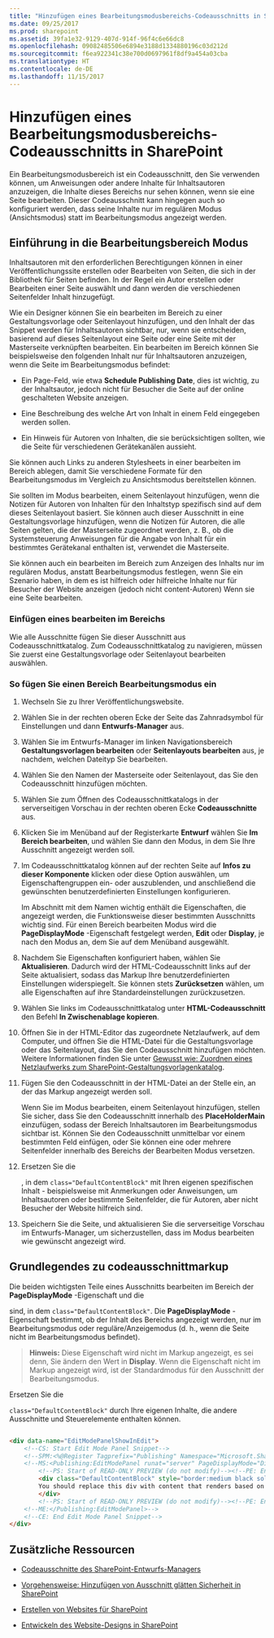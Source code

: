 ```yaml
---
title: "Hinzufügen eines Bearbeitungsmodusbereichs-Codeausschnitts in SharePoint"
ms.date: 09/25/2017
ms.prod: sharepoint
ms.assetid: 39fa1e32-9129-407d-914f-96f4c6e66dc8
ms.openlocfilehash: 09082485506e6894e3188d1334880196c03d212d
ms.sourcegitcommit: f6ea922341c38e700d0697961f8df9a454a03cba
ms.translationtype: HT
ms.contentlocale: de-DE
ms.lasthandoff: 11/15/2017
---
```

# <a name="add-an-edit-mode-panel-snippet-in-sharepoint"></a>Hinzufügen eines Bearbeitungsmodusbereichs-Codeausschnitts in SharePoint

Ein Bearbeitungsmodusbereich ist ein Codeausschnitt, den Sie verwenden können, um Anweisungen oder andere Inhalte für Inhaltsautoren anzuzeigen, die Inhalte dieses Bereichs nur sehen können, wenn sie eine Seite bearbeiten. Dieser Codeausschnitt kann hingegen auch so konfiguriert werden, dass seine Inhalte nur im regulären Modus (Ansichtsmodus) statt im Bearbeitungsmodus angezeigt werden.

## <a name="introduction-to-the-edit-mode-panel"></a>Einführung in die Bearbeitungsbereich Modus
<a name="Introduction"> </a>

Inhaltsautoren mit den erforderlichen Berechtigungen können in einer Veröffentlichungssite erstellen oder Bearbeiten von Seiten, die sich in der Bibliothek für Seiten befinden. In der Regel ein Autor erstellen oder Bearbeiten einer Seite auswählt und dann werden die verschiedenen Seitenfelder Inhalt hinzugefügt.
  
    
    
Wie ein Designer können Sie ein bearbeiten im Bereich zu einer Gestaltungsvorlage oder Seitenlayout hinzufügen, und den Inhalt der das Snippet werden für Inhaltsautoren sichtbar, nur, wenn sie entscheiden, basierend auf dieses Seitenlayout eine Seite oder eine Seite mit der Masterseite verknüpften bearbeiten. Ein bearbeiten im Bereich können Sie beispielsweise den folgenden Inhalt nur für Inhaltsautoren anzuzeigen, wenn die Seite im Bearbeitungsmodus befindet:
  
    
    

- Ein Page-Feld, wie etwa **Schedule Publishing Date**, dies ist wichtig, zu der Inhaltsautor, jedoch nicht für Besucher die Seite auf der online geschalteten Website anzeigen.
    
  
- Eine Beschreibung des welche Art von Inhalt in einem Feld eingegeben werden sollen.
    
  
- Ein Hinweis für Autoren von Inhalten, die sie berücksichtigen sollten, wie die Seite für verschiedenen Gerätekanälen aussieht.
    
  
Sie können auch Links zu anderen Stylesheets in einer bearbeiten im Bereich ablegen, damit Sie verschiedene Formate für den Bearbeitungsmodus im Vergleich zu Ansichtsmodus bereitstellen können.
  
    
    
Sie sollten im Modus bearbeiten, einem Seitenlayout hinzufügen, wenn die Notizen für Autoren von Inhalten für den Inhaltstyp spezifisch sind auf dem dieses Seitenlayout basiert. Sie können auch dieser Ausschnitt in eine Gestaltungsvorlage hinzufügen, wenn die Notizen für Autoren, die alle Seiten gelten, die der Masterseite zugeordnet werden, z. B., ob die Systemsteuerung Anweisungen für die Angabe von Inhalt für ein bestimmtes Gerätekanal enthalten ist, verwendet die Masterseite.
  
    
    
Sie können auch ein bearbeiten im Bereich zum Anzeigen des Inhalts nur im regulären Modus, anstatt Bearbeitungsmodus festlegen, wenn Sie ein Szenario haben, in dem es ist hilfreich oder hilfreiche Inhalte nur für Besucher der Website anzeigen (jedoch nicht content-Autoren) Wenn sie eine Seite bearbeiten.
  
    
    

### <a name="insert-an-edit-mode-panel"></a>Einfügen eines bearbeiten im Bereichs
<a name="InsertSnippet"> </a>

Wie alle Ausschnitte fügen Sie dieser Ausschnitt aus Codeausschnittkatalog. Zum Codeausschnittkatalog zu navigieren, müssen Sie zuerst eine Gestaltungsvorlage oder Seitenlayout bearbeiten auswählen.
  
    
    

### <a name="to-insert-an-edit-mode-panel"></a>So fügen Sie einen Bereich Bearbeitungsmodus ein


1. Wechseln Sie zu Ihrer Veröffentlichungswebsite.
    
  
2. Wählen Sie in der rechten oberen Ecke der Seite das Zahnradsymbol für Einstellungen und dann **Entwurfs-Manager** aus.
    
  
3. Wählen Sie im Entwurfs-Manager im linken Navigationsbereich **Gestaltungsvorlagen bearbeiten** oder **Seitenlayouts bearbeiten** aus, je nachdem, welchen Dateityp Sie bearbeiten.
    
  
4. Wählen Sie den Namen der Masterseite oder Seitenlayout, das Sie den Codeausschnitt hinzufügen möchten.
    
  
5. Wählen Sie zum Öffnen des Codeausschnittkatalogs in der serverseitigen Vorschau in der rechten oberen Ecke **Codeausschnitte** aus.
    
  
6. Klicken Sie im Menüband auf der Registerkarte **Entwurf** wählen Sie **Im Bereich bearbeiten**, und wählen Sie dann den Modus, in dem Sie Ihre Ausschnitt angezeigt werden soll.
    
  
7. Im Codeausschnittkatalog können auf der rechten Seite auf **Infos zu dieser Komponente** klicken oder diese Option auswählen, um Eigenschaftengruppen ein- oder auszublenden, und anschließend die gewünschten benutzerdefinierten Einstellungen konfigurieren.
    
    Im Abschnitt mit dem Namen wichtig enthält die Eigenschaften, die angezeigt werden, die Funktionsweise dieser bestimmten Ausschnitts wichtig sind. Für einen Bereich bearbeiten Modus wird die **PageDisplayMode** -Eigenschaft festgelegt werden, **Edit** oder **Display**, je nach den Modus an, dem Sie auf dem Menüband ausgewählt.
    
  
8. Nachdem Sie Eigenschaften konfiguriert haben, wählen Sie **Aktualisieren**. Dadurch wird der HTML-Codeausschnitt links auf der Seite aktualisiert, sodass das Markup Ihre benutzerdefinierten Einstellungen widerspiegelt. Sie können stets **Zurücksetzen** wählen, um alle Eigenschaften auf ihre Standardeinstellungen zurückzusetzen.
    
  
9. Wählen Sie links im Codeausschnittkatalog unter **HTML-Codeausschnitt** den Befehl **In Zwischenablage kopieren**.
    
  
10. Öffnen Sie in der HTML-Editor das zugeordnete Netzlaufwerk, auf dem Computer, und öffnen Sie die HTML-Datei für die Gestaltungsvorlage oder das Seitenlayout, das Sie den Codeausschnitt hinzufügen möchten. Weitere Informationen finden Sie unter  [Gewusst wie: Zuordnen eines Netzlaufwerks zum SharePoint-Gestaltungsvorlagenkatalog](how-to-map-a-network-drive-to-the-sharepoint-master-page-gallery.md).
    
  
11. Fügen Sie den Codeausschnitt in der HTML-Datei an der Stelle ein, an der das Markup angezeigt werden soll.
    
    Wenn Sie im Modus bearbeiten, einem Seitenlayout hinzufügen, stellen Sie sicher, dass Sie den Codeausschnitt innerhalb des **PlaceHolderMain** einzufügen, sodass der Bereich Inhaltsautoren im Bearbeitungsmodus sichtbar ist. Können Sie den Codeausschnitt unmittelbar vor einem bestimmten Feld einfügen, oder Sie können eine oder mehrere Seitenfelder innerhalb des Bereichs der Bearbeiten Modus versetzen.
    
  
12. Ersetzen Sie die **<div>**, in dem `class="DefaultContentBlock"` mit Ihren eigenen spezifischen Inhalt - beispielsweise mit Anmerkungen oder Anweisungen, um Inhaltsautoren oder bestimmte Seitenfelder, die für Autoren, aber nicht Besucher der Website hilfreich sind.
    
  
13. Speichern Sie die Seite, und aktualisieren Sie die serverseitige Vorschau im Entwurfs-Manager, um sicherzustellen, dass im Modus bearbeiten wie gewünscht angezeigt wird.
    
  

## <a name="understand-the-snippet-markup"></a>Grundlegendes zu codeausschnittmarkup
<a name="UnderstandMarkup"> </a>

Die beiden wichtigsten Teile eines Ausschnitts bearbeiten im Bereich der **PageDisplayMode** -Eigenschaft und die **<div>** sind, in dem `class="DefaultContentBlock"`. Die **PageDisplayMode** -Eigenschaft bestimmt, ob der Inhalt des Bereichs angezeigt werden, nur im Bearbeitungsmodus oder reguläre/Anzeigemodus (d. h., wenn die Seite nicht im Bearbeitungsmodus befindet).
  
    
    

> **Hinweis:** Diese Eigenschaft wird nicht im Markup angezeigt, es sei denn, Sie ändern den Wert in **Display**. Wenn die Eigenschaft nicht im Markup angezeigt wird, ist der Standardmodus für den Ausschnitt der Bearbeitungsmodus. 
  
    
    

Ersetzen Sie die **<div>**`class="DefaultContentBlock"` durch Ihre eigenen Inhalte, die andere Ausschnitte und Steuerelemente enthalten können.
  
    
    



```HTML

<div data-name="EditModePanelShowInEdit">
    <!--CS: Start Edit Mode Panel Snippet-->
    <!--SPM:<%@Register Tagprefix="Publishing" Namespace="Microsoft.SharePoint.Publishing.WebControls" Assembly="Microsoft.SharePoint.Publishing, Version=15.0.0.0, Culture=neutral, PublicKeyToken=71e9bce111e9429c"%>-->
    <!--MS:<Publishing:EditModePanel runat="server" PageDisplayMode="Display" CssClass="edit-mode-panel">-->
        <!--PS: Start of READ-ONLY PREVIEW (do not modify)--><!--PE: End of READ-ONLY PREVIEW-->
        <div class="DefaultContentBlock" style="border:medium black solid; background:yellow; color:black; margin:20px; padding:10px;">
        You should replace this div with content that renders based on your Edit Mode Panel Properties.
        </div>
        <!--PS: Start of READ-ONLY PREVIEW (do not modify)--><!--PE: End of READ-ONLY PREVIEW-->
    <!--ME:</Publishing:EditModePanel>-->
    <!--CE: End Edit Mode Panel Snippet-->
</div>
```


## <a name="additional-resources"></a>Zusätzliche Ressourcen
<a name="AdditionalResources"> </a>


-  [Codeausschnitte des SharePoint-Entwurfs-Managers](sharepoint-design-manager-snippets.md)
    
  
-  [Vorgehensweise: Hinzufügen von Ausschnitt glätten Sicherheit in SharePoint](how-to-add-a-security-trim-snippet-in-sharepoint.md)
    
  
-  [Erstellen von Websites für SharePoint](build-sites-for-sharepoint.md)
    
  
-  [Entwickeln des Website-Designs in SharePoint](develop-the-site-design-in-sharepoint.md)
    
  

